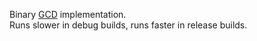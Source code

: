 Binary [GCD](https://en.wikipedia.org/wiki/Greatest_common_divisor)
implementation.  
Runs slower in debug builds, runs faster in release builds.
